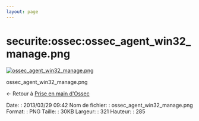 ```yaml
---
layout: page
---
```


securite:ossec:ossec\_agent\_win32\_manage.png
==============================================

[![ossec\_agent\_win32\_manage.png](../..//assets/media/securite/ossec/ossec_agent_win32_manage.png@cache=&w=321&h=285 "ossec_agent_win32_manage.png")](../..//assets/media/securite/ossec/ossec_agent_win32_manage.png@cache= "Afficher le fichier original")

ossec\_agent\_win32\_manage.png

← Retour à [Prise en main
d'Ossec](../../../securite/ossec/ossec-use.html "securite:ossec:ossec-use")

Date:
:   2013/03/29 09:42
Nom de fichier:
:   ossec\_agent\_win32\_manage.png
Format:
:   PNG
Taille:
:   30KB
Largeur:
:   321
Hauteur:
:   285

